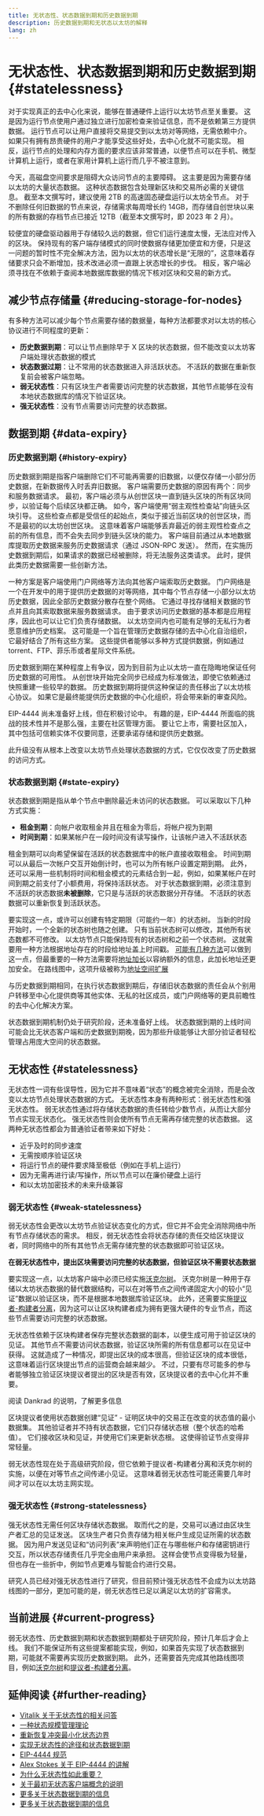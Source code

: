 ```yaml
---
title: 无状态性、状态数据到期和历史数据到期
description: 历史数据到期和无状态以太坊的解释
lang: zh
---
```


# 无状态性、状态数据到期和历史数据到期 \{#statelessness}

对于实现真正的去中心化来说，能够在普通硬件上运行以太坊节点至关重要。 这是因为运行节点使用户通过独立进行加密检查来验证信息，而不是依赖第三方提供数据。 运行节点可以让用户直接将交易提交到以太坊对等网络，无需依赖中介。 如果只有拥有昂贵硬件的用户才能享受这些好处，去中心化就不可能实现。 相反，运行节点的处理和内存方面的要求应该非常普通，以便节点可以在手机、微型计算机上运行，或者在家用计算机上运行而几乎不被注意到。

今天，高磁盘空间要求是阻碍大众访问节点的主要障碍。 这主要是因为需要存储以太坊的大量状态数据。 这种状态数据包含处理新区块和交易所必需的关键信息。 截至本文撰写时，建议使用 2TB 的高速固态硬盘运行以太坊全节点。 对于不删除任何旧数据的节点来说，存储需求每周增长约 14GB，而存储自创世块以来的所有数据的存档节点已接近 12TB（截至本文撰写时，即 2023 年 2 月）。

较便宜的硬盘驱动器用于存储较久远的数据，但它们运行速度太慢，无法应对传入的区块。 保持现有的客户端存储模式的同时使数据存储更加便宜和方便，只是这一问题的暂时性不完全解决方法，因为以太坊的状态增长是“无限的”，这意味着存储要求只会不断增加，技术改进必须一直跟上状态增长的步伐。 相反，客户端必须寻找在不依赖于查阅本地数据库数据的情况下核对区块和交易的新方式。

## 减少节点存储量 \{#reducing-storage-for-nodes}

有多种方法可以减少每个节点需要存储的数据量，每种方法都要求对以太坊的核心协议进行不同程度的更新：

- **历史数据到期**：可以让节点删除早于 X 区块的状态数据，但不能改变以太坊客户端处理状态数据的模式
- **状态数据过期**：让不常用的状态数据进入非活跃状态。 不活跃的数据在重新恢复前会被客户端忽略。
- **弱无状态性**：只有区块生产者需要访问完整的状态数据，其他节点能够在没有本地状态数据库的情况下验证区块。
- **强无状态性**：没有节点需要访问完整的状态数据。

## 数据到期 \{#data-expiry}

### 历史数据到期 \{#history-expiry}

历史数据到期是指客户端删除它们不可能再需要的旧数据，以便仅存储一小部分历史数据，在新数据传入时丢弃旧数据。 客户端需要历史数据的原因有两个：同步和服务数据请求。 最初，客户端必须与从创世区块一直到链头区块的所有区块同步，以验证每个后续区块都正确。 如今，客户端使用“弱主观性检查站”向链头区块引导。 这些检查点都是受信任的起始点，类似于接近当前区块的创世区块，而不是最初的以太坊创世区块。 这意味着客户端能够丢弃最近的弱主观性检查点之前的所有信息，而不会失去同步到链头区块的能力。 客户端目前通过从本地数据库提取历史数据来服务历史数据请求（通过 JSON-RPC 发送）。 然而，在实施历史数据到期后，如果请求的数据已经被删除，将无法服务这类请求。 此时，提供此类历史数据需要一些创新方法。

一种方案是客户端使用门户网络等方法向其他客户端索取历史数据。 门户网络是一个在开发中的用于提供历史数据的对等网络，其中每个节点存储一小部分以太坊历史数据，因此全部历史数据分散存在整个网络。 它通过寻找存储相关数据的节点并且向其索取数据来服务数据请求。 由于要求访问历史数据的基本都是应用程序，因此也可以让它们负责存储数据。 以太坊空间内也可能有足够的无私行为者愿意维护历史档案。 这可能是一个旨在管理历史数据存储的去中心化自治组织，它最好结合了所有这些方案。 这些提供者能够以多种方式提供数据，例如通过 torrent、FTP、菲乐币或者星际文件系统。

历史数据到期在某种程度上有争议，因为到目前为止以太坊一直在隐晦地保证任何历史数据的可用性。 从创世块开始完全同步已经成为标准做法，即使它依赖通过快照重建一些较早的数据。 历史数据到期将提供这种保证的责任移出了以太坊核心协议。 如果它是最终能提供历史数据的中心化组织，将会带来新的审查风险。

EIP-4444 尚未准备好上线，但在积极讨论中。 有趣的是，EIP-4444 所面临的挑战的技术性并不是那么强，主要在社区管理方面。 要让它上市，需要社区加入，其中包括可信赖实体不仅要同意，还要承诺存储和提供历史数据。

此升级没有从根本上改变以太坊节点处理状态数据的方式，它仅仅改变了历史数据的访问方式。

### 状态数据到期 \{#state-expiry}

状态数据到期是指从单个节点中删除最近未访问的状态数据。 可以采取以下几种方式实施：

- **租金到期**：向帐户收取租金并且在租金为零后，将帐户视为到期
- **时间到期**：如果某帐户在一段时间没有读写操作，让该帐户进入不活跃状态

租金到期可以向希望保留在活跃的状态数据库中的帐户直接收取租金。 时间到期可以从最后一次帐户交互开始倒计时，也可以为所有帐户设置定期到期。 此外，还可以采用一些机制将时间和租金模式的元素结合到一起，例如，如果某帐户在时间到期之前支付了小额费用，将保持活跃状态。 对于状态数据到期，必须注意到不活跃的状态数据**未被删除**，它只是与活跃的状态数据分开存储。 不活跃的状态数据可以重新恢复到活跃状态。

要实现这一点，或许可以创建有特定期限（可能约一年）的状态树。 当新的时段开始时，一个全新的状态树也随之创建。 只有当前状态树可以修改，其他所有状态数都不可修改。 以太坊节点只能保持现有的状态树和之前一个状态树。 这就需要用一种方法根据地址存在的时段给地址盖上时间戳。 [可能有几种方法](https://ethereum-magicians.org/t/types-of-resurrection-metadata-in-state-expiry/6607)可以做到这一点，但最重要的一种方法需要将[地址加长](https://ethereum-magicians.org/t/increasing-address-size-from-20-to-32-bytes/5485)以容纳额外的信息，此加长地址还更加安全。 在路线图中，这项升级被称为[地址空间扩展](https://ethereum-magicians.org/t/increasing-address-size-from-20-to-32-bytes/5485)

与历史数据到期相同，在执行状态数据到期后，存储旧状态数据的责任会从个别用户转移至中心化提供商等其他实体、无私的社区成员，或门户网络等的更具前瞻性的去中心化解决方案。

状态数据到期机制仍处于研究阶段，还未准备好上线。 状态数据到期的上线时间可能会比无状态客户端和历史数据到期晚，因为那些升级能够让大部分验证者轻松管理占用庞大空间的状态数据。

## 无状态性 \{#statelessness}

无状态性一词有些误导性，因为它并不意味着“状态”的概念被完全消除，而是会改变以太坊节点处理状态数据的方式。 无状态性本身有两种形式：弱无状态性和强无状态性。 弱无状态性通过将存储状态数据的责任转给少数节点，从而让大部分节点实现无状态化。 强无状态性则会使所有节点无需再存储完整的状态数据。 这两种无状态性都会为普通验证者带来如下好处：

- 近乎及时的同步速度
- 无需按顺序验证区块
- 将运行节点的硬件要求降至极低（例如在手机上运行）
- 因为无需再进行读/写操作，所以节点可以在廉价硬盘上运行
- 和以太坊加密技术的未来升级兼容

### 弱无状态性 \{#weak-statelessness}

弱无状态性会更改以太坊节点验证状态变化的方式，但它并不会完全消除网络中所有节点存储状态的需求。 相反，弱无状态性会将状态存储的责任交给区块提议者，同时网络中的所有其他节点无需存储完整的状态数据即可验证区块。

**在弱无状态性中，提出区块需要访问完整的状态数据，但验证区块不需要状态数据**

要实现这一点，以太坊客户端中必须已经实施[沃克尔树](/roadmap/verkle-trees/)。 沃克尔树是一种用于存储以太坊状态数据的替代数据结构，可以在对等节点之间传递固定大小的较小“见证”数据以验证区块，而不是根据本地数据库验证区块。 此外，还需要实施[提议者-构建者分离](/roadmap/pbs/)，因为这可以让区块构建者成为拥有更强大硬件的专业节点，而这些节点需要访问完整的状态数据。

<ExpandableCard title="为什么可以依靠少数区块提议者？" eventCategory="/roadmap/statelessness" eventName="clicked why is it OK to rely on fewer block proposers?">

无状态性依赖于区块构建者保存完整状态数据的副本，以便生成可用于验证区块的见证。 其他节点不需要访问状态数据，验证区块所需的所有信息都可以在见证中获得。 这就造成了一种情况，即提出区块的成本很高，但验证区块的成本很低，这意味着运行区块提出节点的运营商会越来越少。 不过，只要有尽可能多的参与者能够独立验证区块提议者提出的区块是否有效，区块提议者的去中心化并不重要。

<ButtonLink variant="outline-color" to="https://notes.ethereum.org/WUUUXBKWQXORxpFMlLWy-w#So-why-is-it-ok-to-have-expensive-proposers">阅读 Dankrad 的说明，了解更多信息</ButtonLink>
</ExpandableCard>

区块提议者使用状态数据创建“见证” - 证明区块中的交易正在改变的状态值的最小数据集。 其他验证者并不持有状态数据，它们只存储状态根（整个状态的哈希值）。 它们接收区块和见证，并使用它们来更新状态根。 这使得验证节点变得非常轻量。

弱无状态性现在处于高级研究阶段，但它依赖于提议者-构建者分离和沃克尔树的实施，以便在对等节点之间传递小见证。 这意味着弱无状态性可能还需要几年时间才可以在以太坊主网实现。

### 强无状态性 \{#strong-statelessness}

强无状态性无需任何区块存储状态数据。 取而代之的是，交易可以通过由区块生产者汇总的见证发送。 区块生产者只负责存储为相关帐户生成见证所需的状态数据。 因为用户发送见证和“访问列表”来声明他们正在与哪些帐户和存储密钥进行交互，所以状态存储责任几乎完全由用户来承担。 这样会使节点变得极为轻量，但也存在一些折中，例如节点更难与智能合约进行交易。

研究人员已经对强无状态性进行了研究，但目前预计强无状态性不会成为以太坊路线图的一部分，更加可能的是，弱无状态性已足以满足以太坊的扩容需求。

## 当前进展 \{#current-progress}

弱无状态性、历史数据到期和状态数据到期都处于研究阶段，预计几年后才会上线。 我们不能保证所有这些提案都能实现，例如，如果首先实现了状态数据到期，可能就不需要再实现历史数据到期。 此外，还需要首先完成其他路线图项目，例如[沃克尔树](/roadmap/verkle-trees)和[提议者-构建者分离](/roadmap/pbs)。

## 延伸阅读 \{#further-reading}

- [Vitalik 关于无状态性的相关问答](https://www.reddit.com/r/ethereum/comments/o9s15i/impromptu_technical_ama_on_statelessness_and/)
- [一种状态规模管理理论](https://hackmd.io/@vbuterin/state_size_management)
- [重新恢复冲突最小化状态边界](https://ethresear.ch/t/resurrection-conflict-minimized-state-bounding-take-2/8739)
- [实现无状态性的途径和状态数据到期](https://hackmd.io/@vbuterin/state_expiry_paths)
- [EIP-4444 规范](https://eips.ethereum.org/EIPS/eip-4444)
- [Alex Stokes 关于 EIP-4444 的讲解](https://youtu.be/SfDC_qUZaos)
- [为什么无状态性如此重要？](https://dankradfeist.de/ethereum/2021/02/14/why-stateless.html)
- [关于最初无状态客户端概念的说明](https://ethresear.ch/t/the-stateless-client-concept/172)
- [更多关于状态数据到期的信息](https://hackmd.io/@vbuterin/state_size_management#A-more-moderate-solution-state-expiry)
- [更多关于状态数据到期的信息](https://hackmd.io/@vbuterin/state_expiry_paths#Option-2-per-epoch-state-expiry)
